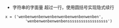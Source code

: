 - 字符串的字面量 超过一行，使用圆括号实现隐式续行 



```
x = ('wenbenwenbenwenbenwenbenwenbenwenben',
		 'wenbenwenbenwenbenssssssssssssssssss')
```

```
```